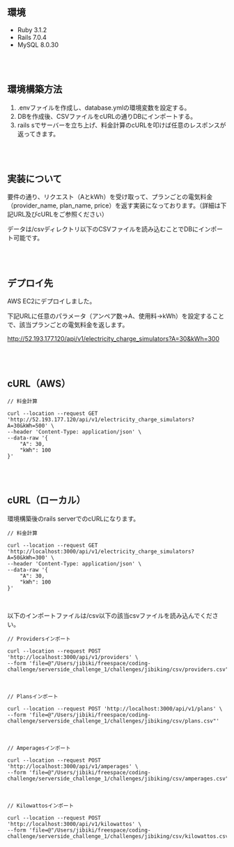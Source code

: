 ## 環境
- Ruby 3.1.2
- Rails 7.0.4
- MySQL 8.0.30

<br>
<br>

## 環境構築方法
1. .envファイルを作成し、database.ymlの環境変数を設定する。
2. DBを作成後、CSVファイルをcURLの通りDBにインポートする。
3. rails sでサーバーを立ち上げ、料金計算のcURLを叩けば任意のレスポンスが返ってきます。

<br>
<br>

## 実装について
要件の通り、リクエスト（AとkWh）を受け取って、プランごとの電気料金（provider_name, plan_name, price）を返す実装になっております。（詳細は下記URL及びcURLをご参照ください）

データは/csvディレクトリ以下のCSVファイルを読み込むことでDBにインポート可能です。

<br>
<br>

## デプロイ先
AWS EC2にデプロイしました。

下記URLに任意のパラメータ（アンペア数→A、使用料→kWh）を設定することで、該当プランごとの電気料金を返します。

http://52.193.177.120/api/v1/electricity_charge_simulators?A=30&kWh=300

<br>
<br>

## cURL（AWS）
```terminal
// 料金計算

curl --location --request GET 'http://52.193.177.120/api/v1/electricity_charge_simulators?A=30&kWh=500' \
--header 'Content-Type: application/json' \
--data-raw '{
    "A": 30,
    "kWh": 100
}'
```

<br>
<br>

## cURL（ローカル）
環境構築後のrails serverでのcURLになります。

```terminal
// 料金計算

curl --location --request GET 'http://localhost:3000/api/v1/electricity_charge_simulators?A=50&kWh=300' \
--header 'Content-Type: application/json' \
--data-raw '{
    "A": 30,
    "kWh": 100
}'
```

<br>

以下のインポートファイルは/csv以下の該当csvファイルを読み込んでください。
```terminal
// Providersインポート

curl --location --request POST 'http://localhost:3000/api/v1/providers' \
--form 'file=@"/Users/jibiki/freespace/coding-challenge/serverside_challenge_1/challenges/jibiking/csv/providers.csv"'
```


<br>

```terminal
// Plansインポート

curl --location --request POST 'http://localhost:3000/api/v1/plans' \
--form 'file=@"/Users/jibiki/freespace/coding-challenge/serverside_challenge_1/challenges/jibiking/csv/plans.csv"'
```


<br>

```terminal
// Amperagesインポート

curl --location --request POST 'http://localhost:3000/api/v1/amperages' \
--form 'file=@"/Users/jibiki/freespace/coding-challenge/serverside_challenge_1/challenges/jibiking/csv/amperages.csv"'
```


<br>

```terminal
// Kilowattosインポート

curl --location --request POST 'http://localhost:3000/api/v1/kilowattos' \
--form 'file=@"/Users/jibiki/freespace/coding-challenge/serverside_challenge_1/challenges/jibiking/csv/kilowattos.csv"'
```
